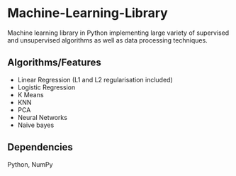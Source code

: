 # Machine-Learning-Library

Machine learning library in Python implementing large variety of supervised and unsupervised algorithms as well as data processing techniques.

## Algorithms/Features
* Linear Regression (L1 and L2 regularisation included)
* Logistic Regression
* K Means
* KNN
* PCA
* Neural Networks
* Naive bayes

## Dependencies
Python, NumPy
